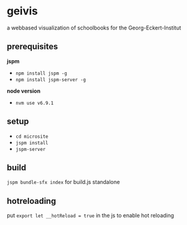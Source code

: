 # geivis

a webbased visualization of schoolbooks for the Georg-Eckert-Institut

## prerequisites

__jspm__
- `npm install jspm -g`
- `npm install jspm-server -g`

__node version__
- `nvm use v6.9.1`


## setup

- `cd microsite`
- `jspm install`
- `jspm-server`

## build

`jspm bundle-sfx index` for build.js standalone

## hotreloading

put `export let __hotReload = true` in the js to enable hot reloading
